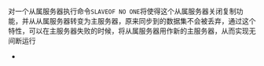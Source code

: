 ###

对一个从属服务器执行命令`SLAVEOF NO ONE`将使得这个从属服务器关闭复制功能，并从从属服务器转变为主服务器，原来同步到的数据集不会被丢弃，通过这个特性，可以在主服务器失败的时候，将从属服务器用作新的主服务器，从而实现无间断运行



+
